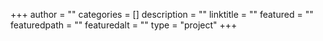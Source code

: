 +++
author = ""
categories = []
description = ""
linktitle = ""
featured = ""
featuredpath = ""
featuredalt = ""
type = "project"
+++
